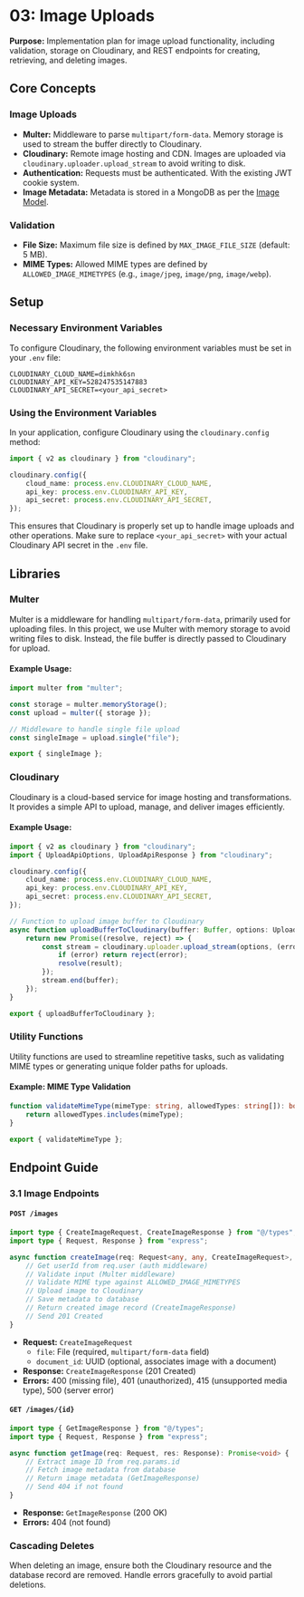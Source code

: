 # 03: Image Uploads

**Purpose:** Implementation plan for image upload functionality, including validation, storage on Cloudinary, and REST endpoints for creating, retrieving, and deleting images.

## Core Concepts

### Image Uploads

- **Multer:** Middleware to parse `multipart/form-data`. Memory storage is used to stream the buffer directly to Cloudinary.
- **Cloudinary:** Remote image hosting and CDN. Images are uploaded via `cloudinary.uploader.upload_stream` to avoid writing to disk.
- **Authentication:** Requests must be authenticated. With the existing JWT cookie system.
- **Image Metadata:** Metadata is stored in a MongoDB as per the [Image Model](./04-DataBase-Design.md).

### Validation

- **File Size:** Maximum file size is defined by `MAX_IMAGE_FILE_SIZE` (default: 5 MB).
- **MIME Types:** Allowed MIME types are defined by `ALLOWED_IMAGE_MIMETYPES` (e.g., `image/jpeg`, `image/png`, `image/webp`).

## Setup

### Necessary Environment Variables

To configure Cloudinary, the following environment variables must be set in your `.env` file:

```env
CLOUDINARY_CLOUD_NAME=dimkhk6sn
CLOUDINARY_API_KEY=528247535147883
CLOUDINARY_API_SECRET=<your_api_secret>
```

### Using the Environment Variables

In your application, configure Cloudinary using the `cloudinary.config` method:

```ts
import { v2 as cloudinary } from "cloudinary";

cloudinary.config({
	cloud_name: process.env.CLOUDINARY_CLOUD_NAME,
	api_key: process.env.CLOUDINARY_API_KEY,
	api_secret: process.env.CLOUDINARY_API_SECRET,
});
```

This ensures that Cloudinary is properly set up to handle image uploads and other operations. Make sure to replace `<your_api_secret>` with your actual Cloudinary API secret in the `.env` file.

## Libraries

### Multer

Multer is a middleware for handling `multipart/form-data`, primarily used for uploading files. In this project, we use Multer with memory storage to avoid writing files to disk. Instead, the file buffer is directly passed to Cloudinary for upload.

#### Example Usage:

```ts
import multer from "multer";

const storage = multer.memoryStorage();
const upload = multer({ storage });

// Middleware to handle single file upload
const singleImage = upload.single("file");

export { singleImage };
```

### Cloudinary

Cloudinary is a cloud-based service for image hosting and transformations. It provides a simple API to upload, manage, and deliver images efficiently.

#### Example Usage:

```ts
import { v2 as cloudinary } from "cloudinary";
import { UploadApiOptions, UploadApiResponse } from "cloudinary";

cloudinary.config({
	cloud_name: process.env.CLOUDINARY_CLOUD_NAME,
	api_key: process.env.CLOUDINARY_API_KEY,
	api_secret: process.env.CLOUDINARY_API_SECRET,
});

// Function to upload image buffer to Cloudinary
async function uploadBufferToCloudinary(buffer: Buffer, options: UploadApiOptions): Promise<UploadApiResponse> {
	return new Promise((resolve, reject) => {
		const stream = cloudinary.uploader.upload_stream(options, (error, result) => {
			if (error) return reject(error);
			resolve(result);
		});
		stream.end(buffer);
	});
}

export { uploadBufferToCloudinary };
```

### Utility Functions

Utility functions are used to streamline repetitive tasks, such as validating MIME types or generating unique folder paths for uploads.

#### Example: MIME Type Validation

```ts
function validateMimeType(mimeType: string, allowedTypes: string[]): boolean {
	return allowedTypes.includes(mimeType);
}

export { validateMimeType };
```

## Endpoint Guide

### 3.1 Image Endpoints

#### `POST /images`

```ts
import type { CreateImageRequest, CreateImageResponse } from "@/types";
import type { Request, Response } from "express";

async function createImage(req: Request<any, any, CreateImageRequest>, res: Response): Promise<void> {
	// Get userId from req.user (auth middleware)
	// Validate input (Multer middleware)
	// Validate MIME type against ALLOWED_IMAGE_MIMETYPES
	// Upload image to Cloudinary
	// Save metadata to database
	// Return created image record (CreateImageResponse)
	// Send 201 Created
}
```

- **Request:** `CreateImageRequest`
  - `file`: File (required, `multipart/form-data` field)
  - `document_id`: UUID (optional, associates image with a document)
- **Response:** `CreateImageResponse` (201 Created)
- **Errors:** 400 (missing file), 401 (unauthorized), 415 (unsupported media type), 500 (server error)

#### `GET /images/{id}`

```ts
import type { GetImageResponse } from "@/types";
import type { Request, Response } from "express";

async function getImage(req: Request, res: Response): Promise<void> {
	// Extract image ID from req.params.id
	// Fetch image metadata from database
	// Return image metadata (GetImageResponse)
	// Send 404 if not found
}
```

- **Response:** `GetImageResponse` (200 OK)
- **Errors:** 404 (not found)

### Cascading Deletes

When deleting an image, ensure both the Cloudinary resource and the database record are removed. Handle errors gracefully to avoid partial deletions.
